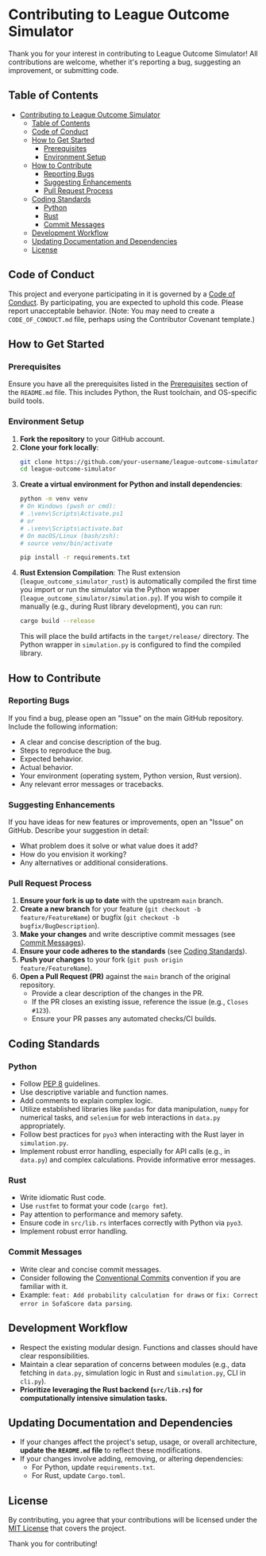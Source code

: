 # Contributing to League Outcome Simulator

Thank you for your interest in contributing to League Outcome Simulator! All contributions are welcome, whether it's reporting a bug, suggesting an improvement, or submitting code.

## Table of Contents
- [Contributing to League Outcome Simulator](#contributing-to-league-outcome-simulator)
  - [Table of Contents](#table-of-contents)
  - [Code of Conduct](#code-of-conduct)
  - [How to Get Started](#how-to-get-started)
    - [Prerequisites](#prerequisites)
    - [Environment Setup](#environment-setup)
  - [How to Contribute](#how-to-contribute)
    - [Reporting Bugs](#reporting-bugs)
    - [Suggesting Enhancements](#suggesting-enhancements)
    - [Pull Request Process](#pull-request-process)
  - [Coding Standards](#coding-standards)
    - [Python](#python)
    - [Rust](#rust)
    - [Commit Messages](#commit-messages)
  - [Development Workflow](#development-workflow)
  - [Updating Documentation and Dependencies](#updating-documentation-and-dependencies)
  - [License](#license)

## Code of Conduct
This project and everyone participating in it is governed by a [Code of Conduct](CODE_OF_CONDUCT.md). By participating, you are expected to uphold this code. Please report unacceptable behavior. (Note: You may need to create a `CODE_OF_CONDUCT.md` file, perhaps using the Contributor Covenant template.)

## How to Get Started

### Prerequisites
Ensure you have all the prerequisites listed in the [Prerequisites](README.md#prerequisites) section of the `README.md` file. This includes Python, the Rust toolchain, and OS-specific build tools.

### Environment Setup
1.  **Fork the repository** to your GitHub account.
2.  **Clone your fork locally**:
    ```bash
    git clone https://github.com/your-username/league-outcome-simulator.git
    cd league-outcome-simulator
    ```
3.  **Create a virtual environment for Python and install dependencies**:
    ```bash
    python -m venv venv
    # On Windows (pwsh or cmd):
    # .\venv\Scripts\Activate.ps1
    # or
    # .\venv\Scripts\activate.bat
    # On macOS/Linux (bash/zsh):
    # source venv/bin/activate
    
    pip install -r requirements.txt
    ```
4.  **Rust Extension Compilation**:
    The Rust extension (`league_outcome_simulator_rust`) is automatically compiled the first time you import or run the simulator via the Python wrapper (`league_outcome_simulator/simulation.py`).
    If you wish to compile it manually (e.g., during Rust library development), you can run:
    ```bash
    cargo build --release
    ```
    This will place the build artifacts in the `target/release/` directory. The Python wrapper in `simulation.py` is configured to find the compiled library.

## How to Contribute

### Reporting Bugs
If you find a bug, please open an "Issue" on the main GitHub repository. Include the following information:
-   A clear and concise description of the bug.
-   Steps to reproduce the bug.
-   Expected behavior.
-   Actual behavior.
-   Your environment (operating system, Python version, Rust version).
-   Any relevant error messages or tracebacks.

### Suggesting Enhancements
If you have ideas for new features or improvements, open an "Issue" on GitHub. Describe your suggestion in detail:
-   What problem does it solve or what value does it add?
-   How do you envision it working?
-   Any alternatives or additional considerations.

### Pull Request Process
1.  **Ensure your fork is up to date** with the upstream `main` branch.
2.  **Create a new branch** for your feature (`git checkout -b feature/FeatureName`) or bugfix (`git checkout -b bugfix/BugDescription`).
3.  **Make your changes** and write descriptive commit messages (see [Commit Messages](#commit-messages)).
4.  **Ensure your code adheres to the standards** (see [Coding Standards](#coding-standards)).
5.  **Push your changes** to your fork (`git push origin feature/FeatureName`).
6.  **Open a Pull Request (PR)** against the `main` branch of the original repository.
    -   Provide a clear description of the changes in the PR.
    -   If the PR closes an existing issue, reference the issue (e.g., `Closes #123`).
    -   Ensure your PR passes any automated checks/CI builds.

## Coding Standards

### Python
-   Follow [PEP 8](https://www.python.org/dev/peps/pep-0008/) guidelines.
-   Use descriptive variable and function names.
-   Add comments to explain complex logic.
-   Utilize established libraries like `pandas` for data manipulation, `numpy` for numerical tasks, and `selenium` for web interactions in `data.py` appropriately.
-   Follow best practices for `pyo3` when interacting with the Rust layer in `simulation.py`.
-   Implement robust error handling, especially for API calls (e.g., in `data.py`) and complex calculations. Provide informative error messages.

### Rust
-   Write idiomatic Rust code.
-   Use `rustfmt` to format your code (`cargo fmt`).
-   Pay attention to performance and memory safety.
-   Ensure code in `src/lib.rs` interfaces correctly with Python via `pyo3`.
-   Implement robust error handling.

### Commit Messages
-   Write clear and concise commit messages.
-   Consider following the [Conventional Commits](https://www.conventionalcommits.org/) convention if you are familiar with it.
-   Example: `feat: Add probability calculation for draws` or `fix: Correct error in SofaScore data parsing`.

## Development Workflow
-   Respect the existing modular design. Functions and classes should have clear responsibilities.
-   Maintain a clear separation of concerns between modules (e.g., data fetching in `data.py`, simulation logic in Rust and `simulation.py`, CLI in `cli.py`).
-   **Prioritize leveraging the Rust backend (`src/lib.rs`) for computationally intensive simulation tasks.**

## Updating Documentation and Dependencies
-   If your changes affect the project's setup, usage, or overall architecture, **update the `README.md` file** to reflect these modifications.
-   If your changes involve adding, removing, or altering dependencies:
    -   For Python, update `requirements.txt`.
    -   For Rust, update `Cargo.toml`.

## License
By contributing, you agree that your contributions will be licensed under the [MIT License](LICENSE) that covers the project.

Thank you for contributing!
